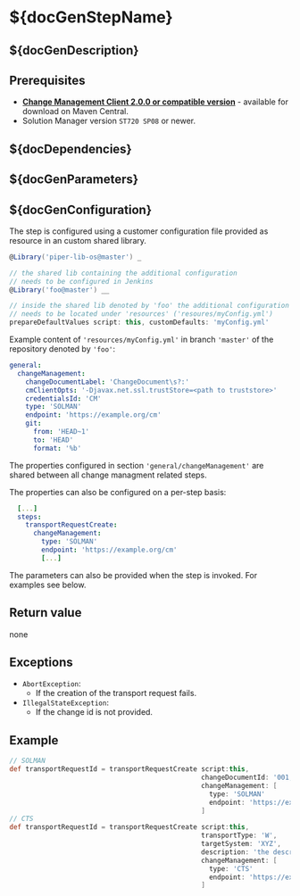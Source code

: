 # ${docGenStepName}

## ${docGenDescription}

## Prerequisites

* **[Change Management Client 2.0.0 or compatible version](http://central.maven.org/maven2/com/sap/devops/cmclient/dist.cli/)** - available for download on Maven Central.
* Solution Manager version `ST720 SP08` or newer.

## ${docDependencies}

## ${docGenParameters}

## ${docGenConfiguration}

The step is configured using a customer configuration file provided as
resource in an custom shared library.

```groovy
@Library('piper-lib-os@master') _

// the shared lib containing the additional configuration
// needs to be configured in Jenkins
@Library('foo@master') __

// inside the shared lib denoted by 'foo' the additional configuration file
// needs to be located under 'resources' ('resoures/myConfig.yml')
prepareDefaultValues script: this, customDefaults: 'myConfig.yml'
```

Example content of `'resources/myConfig.yml'` in branch `'master'` of the repository denoted by
`'foo'`:

```yaml
general:
  changeManagement:
    changeDocumentLabel: 'ChangeDocument\s?:'
    cmClientOpts: '-Djavax.net.ssl.trustStore=<path to truststore>'
    credentialsId: 'CM'
    type: 'SOLMAN'
    endpoint: 'https://example.org/cm'
    git:
      from: 'HEAD~1'
      to: 'HEAD'
      format: '%b'
```

The properties configured in section `'general/changeManagement'` are shared between
all change managment related steps.

The properties can also be configured on a per-step basis:

```yaml
  [...]
  steps:
    transportRequestCreate:
      changeManagement:
        type: 'SOLMAN'
        endpoint: 'https://example.org/cm'
        [...]
```

The parameters can also be provided when the step is invoked. For examples see below.

## Return value

none

## Exceptions

* `AbortException`:
  * If the creation of the transport request fails.
* `IllegalStateException`:
  * If the change id is not provided.

## Example

```groovy
// SOLMAN
def transportRequestId = transportRequestCreate script:this,
                                                changeDocumentId: '001,'
                                                changeManagement: [
                                                  type: 'SOLMAN'
                                                  endpoint: 'https://example.org/cm'
                                                ]
// CTS
def transportRequestId = transportRequestCreate script:this,
                                                transportType: 'W',
                                                targetSystem: 'XYZ',
                                                description: 'the description',
                                                changeManagement: [
                                                  type: 'CTS'
                                                  endpoint: 'https://example.org/cm'
                                                ]
```
